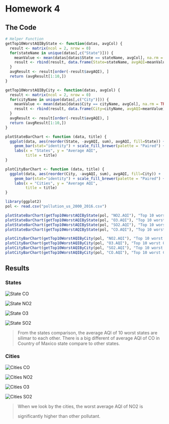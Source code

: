 # Homework 4

## The Code
```R
# Helper Function
getTop10WorstAQIByState <- function(datas, avgCol) {
  result <- matrix(ncol = 2, nrow = 0)
  for(stateName in unique(datas[,c("State")])) {
    meanValue <- mean(datas[datas$State == stateName, avgCol], na.rm = TRUE)
    result <- rbind(result, data.frame(State=stateName, avgAQI=meanValue))
  }
  avgResult <- result[order(-result$avgAQI), ]
  return (avgResult[1:10,])
}

getTop10WorstAQIByCity <- function(datas, avgCol) {
  result <- matrix(ncol = 2, nrow = 0)
  for(cityName in unique(datas[,c("City")])) {
    meanValue <- mean(datas[datas$City == cityName, avgCol], na.rm = TRUE)
    result <- rbind(result, data.frame(City=cityName, avgAQI=meanValue))
  }
  avgResult <- result[order(-result$avgAQI), ]
  return (avgResult[1:10,])
}

plotStateBarChart <- function (data, title) {
  ggplot(data, aes(reorder(State, -avgAQI, sum), avgAQI, fill=State)) +
    geom_bar(stat="identity") + scale_fill_brewer(palette = "Paired") + 
    labs(x = "States", y = "Average AQI", 
         title = title)
}

plotCityBarChart <- function (data, title) {
  ggplot(data, aes(reorder(City, -avgAQI, sum), avgAQI, fill=City)) +
    geom_bar(stat="identity") + scale_fill_brewer(palette = "Paired") + 
    labs(x = "Cities", y = "Average AQI", 
         title = title)
}
```

```R
library(ggplot2)
pol <- read.csv("pollution_us_2000_2016.csv")

plotStateBarChart(getTop10WorstAQIByState(pol, "NO2.AQI"), "Top 10 worst N02 AQI states")
plotStateBarChart(getTop10WorstAQIByState(pol, "O3.AQI"), "Top 10 worst O3 AQI states")
plotStateBarChart(getTop10WorstAQIByState(pol, "SO2.AQI"), "Top 10 worst SO2 AQI states")
plotStateBarChart(getTop10WorstAQIByState(pol, "CO.AQI"), "Top 10 worst CO AQI states")

plotCityBarChart(getTop10WorstAQIByCity(pol, "NO2.AQI"), "Top 10 worst N02 AQI cities")
plotCityBarChart(getTop10WorstAQIByCity(pol, "O3.AQI"), "Top 10 worst O3 AQI cities")
plotCityBarChart(getTop10WorstAQIByCity(pol, "SO2.AQI"), "Top 10 worst SO2 AQI cities")
plotCityBarChart(getTop10WorstAQIByCity(pol, "CO.AQI"), "Top 10 worst CO AQI cities")
```

## Results

### States
![State CO](https://rawcdn.githack.com/thetkpark/csc-works/768840c7c627f3020342642b0699d96580f6bcc5/CSC536/Basic%20R/img/w6/states_CO.png)

![State NO2](https://rawcdn.githack.com/thetkpark/csc-works/768840c7c627f3020342642b0699d96580f6bcc5/CSC536/Basic%20R/img/w6/states_NO2.png)

![State O3](https://rawcdn.githack.com/thetkpark/csc-works/768840c7c627f3020342642b0699d96580f6bcc5/CSC536/Basic%20R/img/w6/states_O3.png)

![State SO2](https://rawcdn.githack.com/thetkpark/csc-works/768840c7c627f3020342642b0699d96580f6bcc5/CSC536/Basic%20R/img/w6/states_SO2.png)

> From the states comparison, the average AQI of 10 worst states are silimar to each other. There is a big different of average AQI of CO in Country of Maxico state compare to other states.

### Cities
![Cities CO](https://rawcdn.githack.com/thetkpark/csc-works/768840c7c627f3020342642b0699d96580f6bcc5/CSC536/Basic%20R/img/w6/cities_CO.png)

![Cities NO2](https://rawcdn.githack.com/thetkpark/csc-works/768840c7c627f3020342642b0699d96580f6bcc5/CSC536/Basic%20R/img/w6/cities_NO2.png)

![Cities O3](https://rawcdn.githack.com/thetkpark/csc-works/768840c7c627f3020342642b0699d96580f6bcc5/CSC536/Basic%20R/img/w6/cities_O3.png)

![Cities SO2](https://rawcdn.githack.com/thetkpark/csc-works/768840c7c627f3020342642b0699d96580f6bcc5/CSC536/Basic%20R/img/w6/cities_SO2.png)

> When we look by the cities, the worst average AQI of NO2 is
>
>  significantly higher than other pollutant. 
